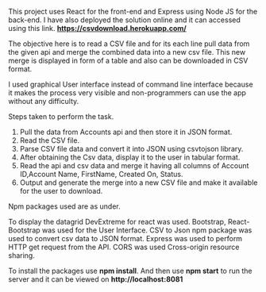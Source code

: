 This project uses React for the front-end and Express using Node JS for the back-end.
I have also deployed the solution online and it can accessed using this link.
**https://csvdownload.herokuapp.com/**

The objective here is to read a CSV file and for its each line pull data from the given api and merge the combined data into a new csv file.
This new merge is displayed in form of a table and also can be downloaded in CSV format.

I used graphical User interface instead of command line interface because it makes the process very visible and non-programmers can use the app without any difficulty.


Steps taken to perform the task.

1. Pull the data from Accounts api and then store it in JSON format.
2. Read the CSV file.
3. Parse CSV file data and convert it into JSON using csvtojson library.
4. After obtaining the Csv data, display it to the user in tabular format.
5. Read the api and csv data and merge it having all columns of Account ID,Account Name, FirstName, Created On, Status.
6. Output and generate the merge into a new CSV file and make it available for the user to download.


Npm packages used are as under.

To display the datagrid DevExtreme for react was used.
Bootstrap, React-Bootstrap was used for the User Interface.
CSV to Json npm package was used to convert csv data to JSON format.
Express was used to perform HTTP get request from the API.
CORS was used Cross-origin resource sharing.



To install the packages use **npm install**.
And then use **npm start** to run the server and it can be viewed on **http://localhost:8081**










